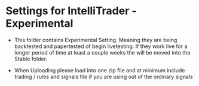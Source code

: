 # Settings for IntelliTrader - Experimental

* This folder contains Experimental Setting. Meaning they are being backtested and papertested of begin livetesting. If they work live for a longer period of time at least a couple weeks the will be moved into the Stable folder.

* When Uploading please load into one zip file and at minimum include trading / rules and signals file if you are using out of the ordinary signals

